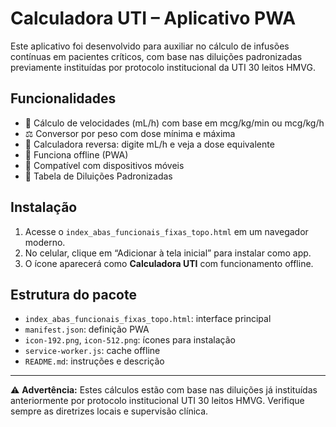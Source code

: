 
# Calculadora UTI – Aplicativo PWA

Este aplicativo foi desenvolvido para auxiliar no cálculo de infusões contínuas em pacientes críticos, com base nas diluições padronizadas previamente instituídas por protocolo institucional da UTI 30 leitos HMVG.

## Funcionalidades

- 💉 Cálculo de velocidades (mL/h) com base em mcg/kg/min ou mcg/kg/h
- ⚖️ Conversor por peso com dose mínima e máxima
- 🧮 Calculadora reversa: digite mL/h e veja a dose equivalente
- 💾 Funciona offline (PWA)
- 📱 Compatível com dispositivos móveis
- 📘 Tabela de Diluições Padronizadas

## Instalação

1. Acesse o `index_abas_funcionais_fixas_topo.html` em um navegador moderno.
2. No celular, clique em “Adicionar à tela inicial” para instalar como app.
3. O ícone aparecerá como **Calculadora UTI** com funcionamento offline.

## Estrutura do pacote

- `index_abas_funcionais_fixas_topo.html`: interface principal
- `manifest.json`: definição PWA
- `icon-192.png`, `icon-512.png`: ícones para instalação
- `service-worker.js`: cache offline
- `README.md`: instruções e descrição

---

⚠️ **Advertência:** Estes cálculos estão com base nas diluições já instituídas anteriormente por protocolo institucional UTI 30 leitos HMVG. Verifique sempre as diretrizes locais e supervisão clínica.
